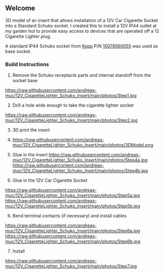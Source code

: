 ## Welcome 

3D model of an insert that allows installation of a 12V Car Cigarette Socket into a Standard Schuko socket.
I created this to install a 12V IP44 outlet at my garden hut to provide easy access to devices that are operated off a 12 Cigarette Lighter plug.

A standard IP44 Schuko socket from [Kopp](kopp.eu) P/N [10078560055](https://www.kopp.eu/produkt/schutzkontakt-steckdose-mit-klappdeckel-und-erhoehtem-beruehrungsschutz/) was used as base socket.




### Build Instructions

1. Remove the Schuko receptacle parts and internal standoff from the socket base

https://raw.githubusercontent.com/andreas-muc/12V_CigaretteLighter_Schuko_Insert/main/photos/Step1.jpg

2. Drill a hole wide enough to take the cigarette lighter socket

https://raw.githubusercontent.com/andreas-muc/12V_CigaretteLighter_Schuko_Insert/main/photos/Step2.jpg

3. 3D print the insert

5. https://raw.githubusercontent.com/andreas-muc/12V_CigaretteLighter_Schuko_Insert/main/photos/3DModel.png


4. Glue in the insert
https://raw.githubusercontent.com/andreas-muc/12V_CigaretteLighter_Schuko_Insert/main/photos/Step4a.jpg
https://raw.githubusercontent.com/andreas-muc/12V_CigaretteLighter_Schuko_Insert/main/photos/Step4b.jpg

5. Glue in the 12V Car Cigarette Socket

https://raw.githubusercontent.com/andreas-muc/12V_CigaretteLighter_Schuko_Insert/main/photos/Step5a.jpg
https://raw.githubusercontent.com/andreas-muc/12V_CigaretteLighter_Schuko_Insert/main/photos/Step5b.jpg

6. Bend terminal contacts (if necessary) and install cables

https://raw.githubusercontent.com/andreas-muc/12V_CigaretteLighter_Schuko_Insert/main/photos/Step6a.jpg
https://raw.githubusercontent.com/andreas-muc/12V_CigaretteLighter_Schuko_Insert/main/photos/Step6b.jpg


7. Install

https://raw.githubusercontent.com/andreas-muc/12V_CigaretteLighter_Schuko_Insert/main/photos/Step7.jpg


